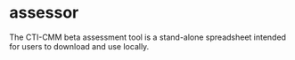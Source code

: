 # assessor
The CTI-CMM beta assessment tool is a stand-alone spreadsheet intended for users to download and use locally.
